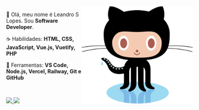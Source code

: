 <img src="octocat.svg" min-width="300px" max-width="300px" width="300px" align="right" alt="logo github">

<p align="left"> 
 🖖 Olá, meu nome é Leandro S Lopes. Sou <strong>Software Developer</strong>.
</p>

<p align="left">
  ☕ Habilidades: <strong>HTML, CSS, JavaScript, Vue.js, Vuetify, PHP</strong>
</p>

<p align="left">
  💼 Ferramentas: <strong>VS Code, Node.js, Vercel, Railway, Git e GitHub</strong>
</p>

<br>

<p align="left">
  <a 
    href="https://www.linkedin.com/in/programmer-leandrolopes" 
    alt="Linkedin"
  >
      <img 
        src="https://img.shields.io/badge/-Linkedin-0e76a8?style=for-the-badge&logo=Linkedin&logoColor=FFFFFF& link=https://www.linkedin.com/in/programmer-leandrolopes/"
      />
  </a>

  <a href="https://github.com/leandroslopes" alt="GitHub">
    <img 
      src="https://img.shields.io/badge/-GitHub-333?style=for-the-badge&logo=GitHub&logoColor=FFFFFF&link=https://github.com/leandroslopes"
    />
  </a>
</p>